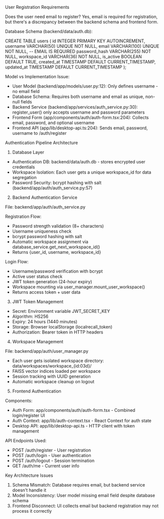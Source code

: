   User Registration Requirements

  Does the user need email to register? Yes, email is required for registration, but there's a discrepancy between the backend schema and frontend form.

  Database Schema (backend/data/auth.db):

  CREATE TABLE users (
      id INTEGER PRIMARY KEY AUTOINCREMENT,
      username VARCHAR(50) UNIQUE NOT NULL,
      email VARCHAR(100) UNIQUE NOT NULL,        -- EMAIL IS REQUIRED
      password_hash VARCHAR(255) NOT NULL,
      workspace_id VARCHAR(36) NOT NULL,
      is_active BOOLEAN DEFAULT TRUE,
      created_at TIMESTAMP DEFAULT CURRENT_TIMESTAMP,
      updated_at TIMESTAMP DEFAULT CURRENT_TIMESTAMP
  );

  Model vs Implementation Issue:

  - User Model (backend/app/models/user.py:12): Only defines username - no email field
  - Database Schema: Requires both username and email as unique, non-null fields
  - Backend Service (backend/app/services/auth_service.py:30): register_user() only accepts username and password parameters
  - Frontend Form (app/components/auth/auth-form.tsx:204): Collects email, password, and optional username
  - Frontend API (app/lib/desktop-api.ts:204): Sends email, password, username to /auth/register

  Authentication Pipeline Architecture

  1. Database Layer

  - Authentication DB: backend/data/auth.db - stores encrypted user credentials
  - Workspace Isolation: Each user gets a unique workspace_id for data segregation
  - Password Security: bcrypt hashing with salt (backend/app/auth/auth_service.py:57)

  2. Backend Authentication Service

  File: backend/app/auth/auth_service.py

  Registration Flow:
  - Password strength validation (8+ characters)
  - Username uniqueness check
  - bcrypt password hashing with salt
  - Automatic workspace assignment via database_service.get_next_workspace_id()
  - Returns {user_id, username, workspace_id}

  Login Flow:
  - Username/password verification with bcrypt
  - Active user status check
  - JWT token generation (24-hour expiry)
  - Workspace mounting via user_manager.mount_user_workspace()
  - Returns access token + user data

  3. JWT Token Management

  - Secret: Environment variable JWT_SECRET_KEY
  - Algorithm: HS256
  - Expiry: 24 hours (1440 minutes)
  - Storage: Browser localStorage (localrecall_token)
  - Authorization: Bearer token in HTTP headers

  4. Workspace Management

  File: backend/app/auth/user_manager.py

  - Each user gets isolated workspace directory: data/workspaces/workspace_{id:03d}/
  - FAISS vector indices loaded per workspace
  - Session tracking with UUID generation
  - Automatic workspace cleanup on logout

  5. Frontend Authentication

  Components:
  - Auth Form: app/components/auth/auth-form.tsx - Combined login/register UI
  - Auth Context: app/lib/auth-context.tsx - React Context for auth state
  - Desktop API: app/lib/desktop-api.ts - HTTP client with token management

  API Endpoints Used:
  - POST /auth/register - User registration
  - POST /auth/login - User authentication
  - POST /auth/logout - Session termination
  - GET /auth/me - Current user info

  Key Architecture Issues

  1. Schema Mismatch: Database requires email, but backend service doesn't handle it
  2. Model Inconsistency: User model missing email field despite database schema
  3. Frontend Disconnect: UI collects email but backend registration may not process it correctly